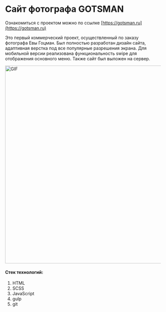 # Сайт фотографа GOTSMAN
Ознакомиться с проектом можно по ссылке [https://gotsman.ru](https://gotsman.ru)

Это первый коммерческий проект, осуществленный по заказу фотографа Евы Гоцман. Был полностью разработан дизайн сайта, адаптивная верстка под все популярные разрешения экрана. Для мобильной версии реализована функциональность swipe для отображения основного меню. Также сайт был выложен на сервер.

<img alt="GIF" src="https://github.com/vivan1992/gotsman/blob/6a81cec9382a54b6fea65aa12f37cff43917d260/gotsman.gif?raw=true" width="640" />

#### Стек технологий:
1. HTML
2. SCSS
3. JavaScript
4. gulp
5. git
